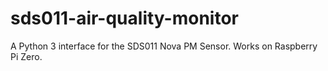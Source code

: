 # sds011-air-quality-monitor
A Python 3 interface for the SDS011 Nova PM Sensor. Works on Raspberry Pi Zero.

